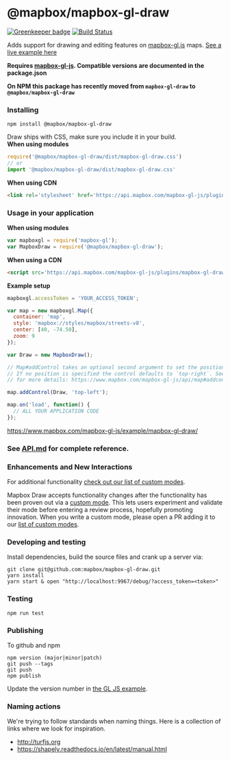 # @mapbox/mapbox-gl-draw

[![Greenkeeper badge](https://badges.greenkeeper.io/mapbox/mapbox-gl-draw.svg)](https://greenkeeper.io/) [![Build Status](https://travis-ci.org/mapbox/mapbox-gl-draw.svg?branch=master)](https://travis-ci.org/mapbox/mapbox-gl-draw)

Adds support for drawing and editing features on [mapbox-gl.js](https://www.mapbox.com/mapbox-gl-js/) maps. [See a live example here](https://www.mapbox.com/mapbox-gl-js/example/mapbox-gl-draw/)

**Requires [mapbox-gl-js](https://github.com/mapbox/mapbox-gl-js). Compatible versions are documented in the package.json**

**On NPM this package has recently moved from `mapbox-gl-draw` to `@mapbox/mapbox-gl-draw`**

### Installing

```
npm install @mapbox/mapbox-gl-draw
```

Draw ships with CSS, make sure you include it in your build.  
**When using modules**
 ```js
require('@mapbox/mapbox-gl-draw/dist/mapbox-gl-draw.css')
// or
import '@mapbox/mapbox-gl-draw/dist/mapbox-gl-draw.css'
 ```

**When using CDN**
```html
<link rel='stylesheet' href='https://api.mapbox.com/mapbox-gl-js/plugins/mapbox-gl-draw/v1.0.9/mapbox-gl-draw.css' type='text/css' />
```

### Usage in your application

**When using modules**

```js
var mapboxgl = require('mapbox-gl');
var MapboxDraw = require('@mapbox/mapbox-gl-draw');
```

**When using a CDN**

```html
<script src='https://api.mapbox.com/mapbox-gl-js/plugins/mapbox-gl-draw/v1.0.9/mapbox-gl-draw.js'></script>
```

**Example setup**

```js
mapboxgl.accessToken = 'YOUR_ACCESS_TOKEN';

var map = new mapboxgl.Map({
  container: 'map',
  style: 'mapbox://styles/mapbox/streets-v8',
  center: [40, -74.50],
  zoom: 9
});

var Draw = new MapboxDraw();

// Map#addControl takes an optional second argument to set the position of the control.
// If no position is specified the control defaults to `top-right`. See the docs 
// for more details: https://www.mapbox.com/mapbox-gl-js/api/map#addcontrol

map.addControl(Draw, 'top-left');

map.on('load', function() {
  // ALL YOUR APPLICATION CODE
});
```

https://www.mapbox.com/mapbox-gl-js/example/mapbox-gl-draw/

### See [API.md](https://github.com/mapbox/mapbox-gl-draw/blob/master/docs/API.md) for complete reference.

### Enhancements and New Interactions

For additional functionality [check out our list of custom modes](https://github.com/mapbox/mapbox-gl-draw/blob/master/docs/MODES.md#available-custom-modes).

Mapbox Draw accepts functionality changes after the functionality has been proven out via a [custom mode](https://github.com/mapbox/mapbox-gl-draw/blob/master/docs/MODES.md#creating-modes-for-mapbox-draw). This lets users experiment and validate their mode before entering a review process, hopefully promoting innovation. When you write a custom mode, please open a PR adding it to our [list of custom modes](https://github.com/mapbox/mapbox-gl-draw/blob/master/docs/MODES.md#available-custom-modes).

### Developing and testing

Install dependencies, build the source files and crank up a server via:

```
git clone git@github.com:mapbox/mapbox-gl-draw.git
yarn install
yarn start & open "http://localhost:9967/debug/?access_token=<token>"
```

### Testing

```
npm run test
```

### Publishing

To github and npm

```
npm version (major|minor|patch)
git push --tags
git push
npm publish
```

Update the version number in [the GL JS example](https://github.com/mapbox/mapbox-gl-js/blob/mb-pages/docs/pages/example/mapbox-gl-draw.html).

### Naming actions

We're trying to follow standards when naming things. Here is a collection of links where we look for inspiration.

- http://turfjs.org
- https://shapely.readthedocs.io/en/latest/manual.html
